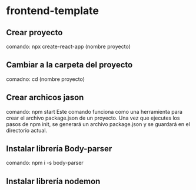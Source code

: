 # frontend-template

## Crear proyecto
comando: npx create-react-app (nombre proyecto)

## Cambiar a la carpeta del proyecto
comadno: cd (nombre proyecto)

## Crear archicos jason
comando: npm start
Este comando funciona como una herramienta para crear el archivo package.json de un proyecto. Una vez que ejecutes los pasos de npm init, se generará un archivo package.json y se guardará en el directorio actual.

## Instalar librería Body-parser
comando: npm i -s body-parser

## Instalar librería nodemon